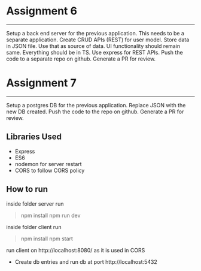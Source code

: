 # Assignment 6

---

Setup a back end server for the previous application. This needs to be a separate application. Create CRUD APIs (REST) for user model. Store data in JSON file. Use that as source of data. UI functionality should remain same. Everything should be in TS. Use express for REST APIs. Push the code to a separate repo on github. Generate a PR for review.

# Assignment 7

---

Setup a postgres DB for the previous application. Replace JSON with the new DB created. Push the code to the repo on github. Generate a PR for review.

## Libraries Used

- Express
- ES6
- nodemon for server restart
- CORS to follow CORS policy

## How to run

inside folder server run

> npm install
> npm run dev

inside folder client run

> npm install
> npm start

run client on http://localhost:8080/ as it is used in CORS

- Create db entries and run db at port http://localhost:5432
